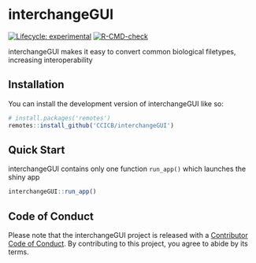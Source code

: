 
<!-- README.md is generated from README.Rmd. Please edit that file -->

# interchangeGUI

<!-- badges: start -->

[![Lifecycle:
experimental](https://img.shields.io/badge/lifecycle-experimental-orange.svg)](https://lifecycle.r-lib.org/articles/stages.html#experimental)
[![R-CMD-check](https://github.com/CCICB/interchangeGUI/actions/workflows/R-CMD-check.yaml/badge.svg)](https://github.com/CCICB/interchangeGUI/actions/workflows/R-CMD-check.yaml)
<!-- badges: end -->

interchangeGUI makes it easy to convert common biological filetypes,
increasing interoperability

## Installation

You can install the development version of interchangeGUI like so:

``` r
# install.packages('remotes')
remotes::install_github('CCICB/interchangeGUI')
```

## Quick Start

interchangeGUI contains only one function `run_app()` which launches the
shiny app

``` r
interchangeGUI::run_app()
```

## Code of Conduct

Please note that the interchangeGUI project is released with a
[Contributor Code of
Conduct](https://contributor-covenant.org/version/2/1/CODE_OF_CONDUCT.html).
By contributing to this project, you agree to abide by its terms.
